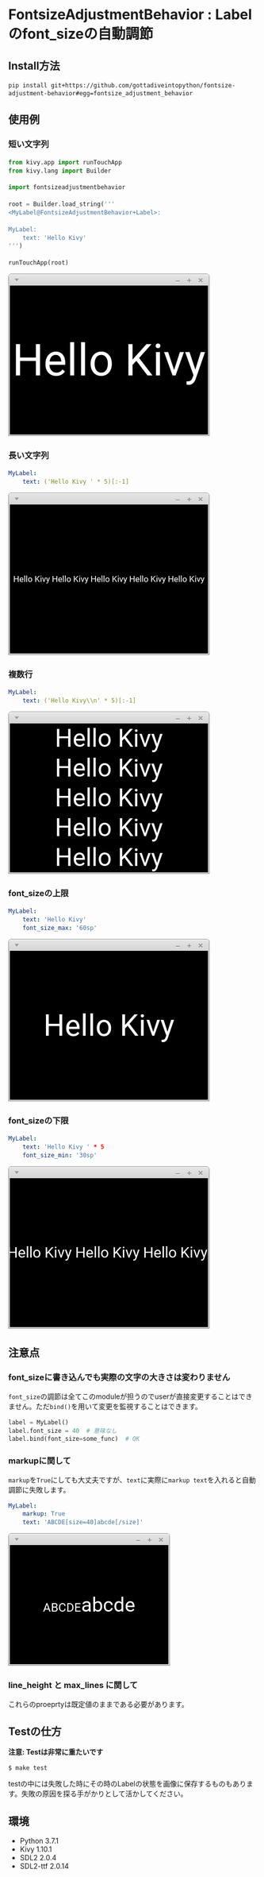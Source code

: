 # FontsizeAdjustmentBehavior : Labelのfont\_sizeの自動調節

## Install方法

```
pip install git+https://github.com/gottadiveintopython/fontsize-adjustment-behavior#egg=fontsize_adjustment_behavior
```

## 使用例

### 短い文字列

```python
from kivy.app import runTouchApp
from kivy.lang import Builder

import fontsizeadjustmentbehavior

root = Builder.load_string('''
<MyLabel@FontsizeAdjustmentBehavior+Label>:

MyLabel:
    text: 'Hello Kivy'
''')

runTouchApp(root)
```

![](screenshot/short_text.png)

### 長い文字列

```yaml
MyLabel:
    text: ('Hello Kivy ' * 5)[:-1]
```

![](screenshot/long_text.png)

### 複数行

```yaml
MyLabel:
    text: ('Hello Kivy\\n' * 5)[:-1]
```

![](screenshot/multiline.png)

### font\_sizeの上限

```yaml
MyLabel:
    text: 'Hello Kivy'
    font_size_max: '60sp'
```

![](screenshot/font_size_max.png)

### font\_sizeの下限

```yaml
MyLabel:
    text: 'Hello Kivy ' * 5
    font_size_min: '30sp'
```

![](screenshot/font_size_min.png)

## 注意点

### font\_sizeに書き込んでも実際の文字の大きさは変わりません

`font_size`の調節は全てこのmoduleが担うのでuserが直接変更することはできません。ただ`bind()`を用いて変更を監視することはできます。

```python
label = MyLabel()
label.font_size = 40  # 意味なし
label.bind(font_size=some_func)  # OK
```

### markupに関して

`markup`を`True`にしても大丈夫ですが、`text`に実際に`markup text`を入れると自動調節に失敗します。

```yaml
MyLabel:
    markup: True
    text: 'ABCDE[size=40]abcde[/size]'
```

![](screenshot/failure_markup.png)

### line\_height と max\_lines に関して

これらのproeprtyは既定値のままである必要があります。

## Testの仕方

**注意: Testは非常に重たいです**

```
$ make test
```

testの中には失敗した時にその時のLabelの状態を画像に保存するものもあります。失敗の原因を探る手がかりとして活かしてください。

## 環境

- Python 3.7.1
- Kivy 1.10.1
- SDL2 2.0.4
- SDL2-ttf 2.0.14
